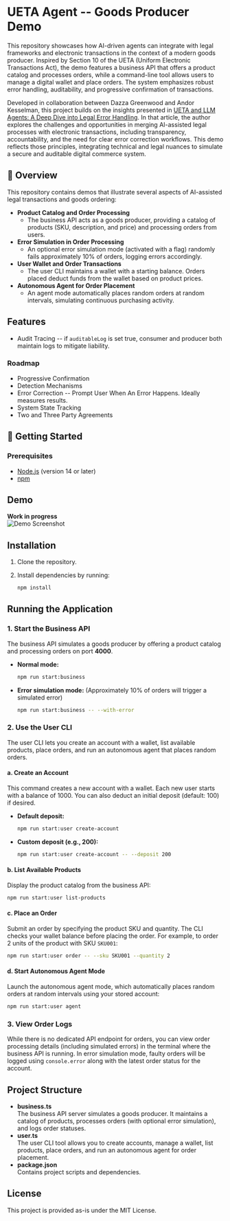 # UETA Agent -- Goods Producer Demo

This repository showcases how AI-driven agents can integrate with legal
frameworks and electronic transactions in the context of a modern goods
producer. Inspired by Section 10 of the UETA (Uniform Electronic Transactions
Act), the demo features a business API that offers a product catalog and
processes orders, while a command-line tool allows users to manage a digital
wallet and place orders. The system emphasizes robust error handling,
auditability, and progressive confirmation of transactions.

Developed in collaboration between Dazza Greenwood and Andor Kesselman, this
project builds on the insights presented in [UETA and LLM Agents: A Deep Dive
into Legal Error
Handling](https://www.dazzagreenwood.com/p/ueta-and-llm-agents-a-deep-dive-into).
In that article, the author explores the challenges and opportunities in merging
AI-assisted legal processes with electronic transactions, including
transparency, accountability, and the need for clear error correction workflows.
This demo reflects those principles, integrating technical and legal nuances to
simulate a secure and auditable digital commerce system.

## 📌 Overview

This repository contains demos that illustrate several aspects of AI-assisted legal transactions and goods ordering:

- **Product Catalog and Order Processing**  
  - The business API acts as a goods producer, providing a catalog of products (SKU, description, and price) and processing orders from users.
- **Error Simulation in Order Processing**  
  - An optional error simulation mode (activated with a flag) randomly fails approximately 10% of orders, logging errors accordingly.
- **User Wallet and Order Transactions**  
  - The user CLI maintains a wallet with a starting balance. Orders placed deduct funds from the wallet based on product prices.
- **Autonomous Agent for Order Placement**  
  - An agent mode automatically places random orders at random intervals, simulating continuous purchasing activity.

## Features

* Audit Tracing -- if `auditableLog` is set true, consumer and producer both maintain logs to mitigate liability.

### Roadmap

* Progressive Confirmation
* Detection Mechanisms
* Error Correction -- Prompt User When An Error Happens. Ideally measures results.
* System State Tracking
* Two and Three Party Agreements

 
## 🚀 Getting Started

### Prerequisites

- [Node.js](https://nodejs.org/) (version 14 or later)
- [npm](https://www.npmjs.com/)

## Demo

**Work in progress**  
![Demo Screenshot](https://github.com/user-attachments/assets/9e15e422-682c-4942-8566-c19ddcc0087d)

## Installation

1. Clone the repository.
2. Install dependencies by running:

   ```bash
   npm install
   ```

## Running the Application

### 1. Start the Business API

The business API simulates a goods producer by offering a product catalog and processing orders on port **4000**.

- **Normal mode:**

  ```bash
  npm run start:business
  ```

- **Error simulation mode:** (Approximately 10% of orders will trigger a simulated error)

  ```bash
  npm run start:business -- --with-error
  ```

### 2. Use the User CLI

The user CLI lets you create an account with a wallet, list available products, place orders, and run an autonomous agent that places random orders.

#### a. Create an Account

This command creates a new account with a wallet. Each new user starts with a balance of 1000. You can also deduct an initial deposit (default: 100) if desired.

- **Default deposit:**

  ```bash
  npm run start:user create-account
  ```

- **Custom deposit (e.g., 200):**

  ```bash
  npm run start:user create-account -- --deposit 200
  ```

#### b. List Available Products

Display the product catalog from the business API:

```bash
npm run start:user list-products
```

#### c. Place an Order

Submit an order by specifying the product SKU and quantity. The CLI checks your wallet balance before placing the order. For example, to order 2 units of the product with SKU `SKU001`:

```bash
npm run start:user order -- --sku SKU001 --quantity 2
```

#### d. Start Autonomous Agent Mode

Launch the autonomous agent mode, which automatically places random orders at random intervals using your stored account:

```bash
npm run start:user agent
```

### 3. View Order Logs

While there is no dedicated API endpoint for orders, you can view order processing details (including simulated errors) in the terminal where the business API is running. In error simulation mode, faulty orders will be logged using `console.error` along with the latest order status for the account.

## Project Structure

- **business.ts**  
  The business API server simulates a goods producer. It maintains a catalog of products, processes orders (with optional error simulation), and logs order statuses.
- **user.ts**  
  The user CLI tool allows you to create accounts, manage a wallet, list products, place orders, and run an autonomous agent for order placement.
- **package.json**  
  Contains project scripts and dependencies.

## License

This project is provided as-is under the MIT License.
